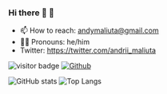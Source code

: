 ### Hi there :tea: :violin:

<!--
**AndriiMaliuta/AndriiMaliuta** is a ✨ _special_ ✨ repository because its `README.md` (this file) appears on your GitHub profile.
- 🔭 I’m currently working on ...
🌱 I’m currently learning 
- 👯 I’m looking to collaborate on ...
- 🤔 I’m looking for help with ...
- 💬 Ask me about ...
-->

* 📫 How to reach: andymaliuta@gmail.com
* 👱‍♂️ Pronouns: he/him
* Twitter: https://twitter.com/andrii_maliuta

![visitor badge](https://visitor-badge.glitch.me/badge?page_id=AndriiMaliuta.visitor-badge)
[![Github](https://img.shields.io/github/followers/AndriiMaliuta?label=Follow&style=social)](https://github.com/AndriiMaliuta)

![GitHub stats](https://github-readme-stats.vercel.app/api?username=AndriiMaliuta&show_icons=true&theme=tokyonight)
![Top Langs](https://github-readme-stats.vercel.app/api/top-langs/?username=AndriiMaliuta&langs_count=8&theme=tokyonight)



